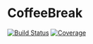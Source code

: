 # CoffeeBreak

[![Build Status](https://github.com/markusdemartini/CoffeeBreak.jl/actions/workflows/CI.yml/badge.svg?branch=main)](https://github.com/markusdemartini/CoffeeBreak.jl/actions/workflows/CI.yml?query=branch%3Amain)
[![Coverage](https://codecov.io/gh/markusdemartini/CoffeeBreak.jl/branch/main/graph/badge.svg)](https://codecov.io/gh/markusdemartini/CoffeeBreak.jl)
